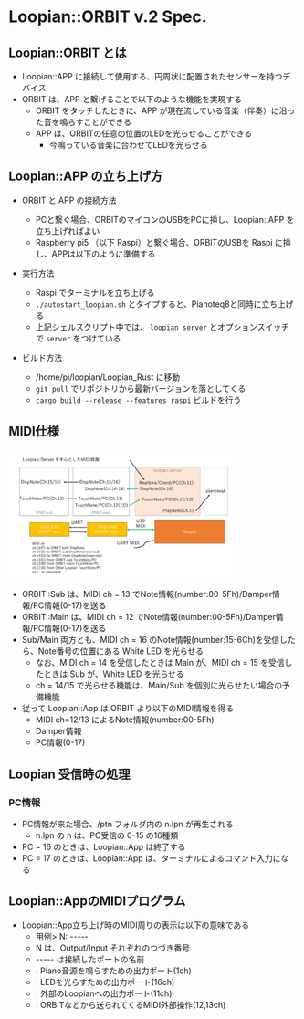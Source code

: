 # Loopian::ORBIT v.2 Spec.


## Loopian::ORBIT とは

- Loopian::APP に接続して使用する、円周状に配置されたセンサーを持つデバイス
- ORBIT は、APP と繋げることで以下のような機能を実現する
    - ORBIT をタッチしたときに、APP が現在流している音楽（伴奏）に沿った音を鳴らすことができる
    - APP は、ORBITの任意の位置のLEDを光らせることができる
        - 今鳴っている音楽に合わせてLEDを光らせる

## Loopian::APP の立ち上げ方

- ORBIT と APP の接続方法
    - PCと繋ぐ場合、ORBITのマイコンのUSBをPCに挿し、Loopian::APP を立ち上げればよい
    - Raspberry pi5 （以下 Raspi）と繋ぐ場合、ORBITのUSBを Raspi に挿し、APPは以下のように準備する

- 実行方法
    - Raspi でターミナルを立ち上げる
    - `./autostart_loopian.sh` とタイプすると、Pianoteq8と同時に立ち上げる
    - 上記シェルスクリプト中では、 `loopian server` とオプションスイッチで `server` をつけている

- ビルド方法
    - /home/pi/loopian/Loopian_Rust に移動
    - `git pull` でリポジトリから最新バージョンを落としてくる
    - `cargo build --release --features raspi`  ビルドを行う

## MIDI仕様

<img src="orbit_system_design.png" width="80%">

- ORBIT::Sub は、MIDI ch = 13 でNote情報(number:00-5Fh)/Damper情報/PC情報(0-17)を送る
- ORBIT::Main は、MIDI ch = 12 でNote情報(number:00-5Fh)/Damper情報/PC情報(0-17)を送る
- Sub/Main 両方とも、MIDI ch = 16 のNote情報(number:15-6Ch)を受信したら、Note番号の位置にある White LED を光らせる
    - なお、MIDI ch = 14 を受信したときは Main が、MIDI ch = 15 を受信したときは Sub が、White LED を光らせる
    - ch = 14/15 で光らせる機能は、Main/Sub を個別に光らせたい場合の予備機能
- 従って Loopian::App は ORBIT より以下のMIDI情報を得る
    - MIDI ch=12/13 によるNote情報(number:00-5Fh)
    - Damper情報
    - PC情報(0-17)

## Loopian 受信時の処理

### PC情報

- PC情報が来た場合、/ptn フォルダ内の n.lpn が再生される
    - n.lpn の n は、PC受信の 0-15 の16種類
- PC = 16 のときは、Loopian::App は終了する
- PC = 17 のときは、Loopian::App は、ターミナルによるコマンド入力になる

## Loopian::AppのMIDIプログラム

- Loopian::App立ち上げ時のMIDI周りの表示は以下の意味である
    - 用例> N: ----- <as XXX>
    - N は、Output/Input それぞれのつづき番号
    - ----- は接続したポートの名前
    - <as Piano> : Piano音源を鳴らすための出力ポート(1ch)
    - <as LED> : LEDを光らすための出力ポート(16ch)
    - <as Ext> : 外部のLoopianへの出力ポート(11ch)
    - <as Flow> : ORBITなどから送られてくるMIDI外部操作(12,13ch)
